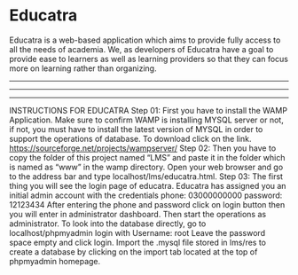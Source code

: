 # Educatra
Educatra is a web-based application which aims to provide fully access to all the needs of academia.  We, as developers of Educatra have a goal to provide ease to learners as well as learning providers so  that they can focus more on learning rather than organizing.

-------------------------------------------------------
-----------------------------------
--------------

INSTRUCTIONS FOR EDUCATRA
Step 01:
 First you have to install the WAMP Application. Make sure to confirm WAMP is installing MYSQL server or not, if not, you must have to install the latest version of MYSQL in order to support the operations of database. To download click on the link.
 https://sourceforge.net/projects/wampserver/
Step 02: 
Then you have to copy the folder of this project named “LMS” and paste it in the folder which is named as “www” in the wamp directory. 
Open your web browser and go to the address bar and type localhost/lms/educatra.html.
Step 03:
The first thing you will see the login page of educatra. Educatra has assigned you an initial admin account with the credentials 
phone: 03000000000 
password: 12123434
After entering the phone and password click on login button then you will enter in administrator dashboard. Then start the operations as administrator.
To look into the database directly, go to localhost/phpmyadmin login with
Username: root
Leave the password space empty and click login. Import the .mysql file stored in lms/res to create a database by clicking on the import tab located at the top of phpmyadmin homepage.
